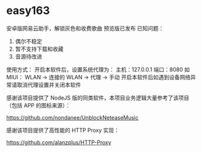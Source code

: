 # easy163
安卓版网易云助手，解锁灰色和收费歌曲
预览版已发布
已知问题：
1. 偶尔不稳定
2. 暂不支持下载和收藏
3. 音源待改进

使用方式：
开启本软件后，设置系统代理为：
主机：127.0.0.1
端口：8080
如 MIUI：
WLAN -> 连接的 WLAN -> 代理 -> 手动
开启本软件后如遇到设备网络异常请取消代理设置并关闭本软件

感谢该项目提供了 NodeJS 版的同类软件，本项目业务逻辑大量参考了该项目（包括 APP 的图标来源）：    

https://github.com/nondanee/UnblockNeteaseMusic

感谢该项目提供了高性能的 HTTP Proxy 实现：

https://github.com/alanzplus/HTTP-Proxy
